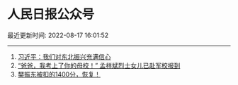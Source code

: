 # 人民日报公众号

最近更新时间: 2022-08-17 16:01:52

--- 
1. [习近平：我们对东北振兴充满信心](https://mp.weixin.qq.com/s/jivOAYmrGAJ7i87Y9TQJjQ) 
2. [“爸爸，我考上了你的母校！” 孟祥斌烈士女儿已赴军校报到](https://mp.weixin.qq.com/s/7p35EuyBIhmkISkVH4-vSA) 
3. [樊振东被扣的1400分，恢复！](https://mp.weixin.qq.com/s/Fe1o6P2unbS3-xUB2yVDGg) 
